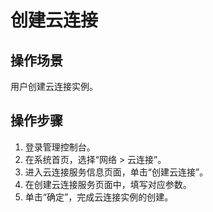 # 创建云连接<a name="cc_03_0106"></a>

## 操作场景<a name="section15992153173218"></a>

用户创建云连接实例。

## 操作步骤<a name="section105131591326"></a>

1.  登录管理控制台。
2.  在系统首页，选择“网络 \> 云连接”。
3.  进入云连接服务信息页面，单击“创建云连接”。
4.  在创建云连接服务页面中，填写对应参数。
5.  单击“确定”，完成云连接实例的创建。

